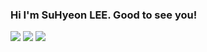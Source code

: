 ### Hi I'm SuHyeon LEE. Good to see you!

<a href="https://www.linkedin.com/in/suhyeon-lee-44a016229/" target="_blank"><img src="https://img.shields.io/badge/LinkedIn-FFFFFF?style=for-the-badge&logo=linkedin&logoColor=0A66C2"/></a>
<a href="https://www.notion.so/Lesh-e3ed231a52294ce280b692559b40a2cc" target="_blank"><img src="https://img.shields.io/badge/Notion-FFFFFF?style=for-the-badge&logo=notion&logoColor=000000"/></a>
<a href="*" target="_blank"><img src="https://img.shields.io/badge/Gmail-FFFFFF?style=for-the-badge&logo=gmail&logoColor=EA4335"/></a>
